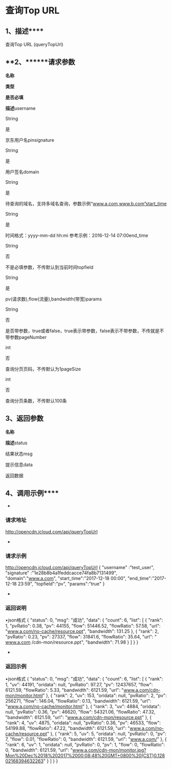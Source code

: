 # **查询Top URL**

## **1、描述******

查询Top URL (queryTopUrl)

## **2、************请求参数******

**名称**

**类型**

**是否必填**

**描述**username

String

是

京东用户名pinsignature

String

是

用户签名domain

String

是

待查询的域名，支持多域名查询，参数示例“www.a.com,www.b.com”start_time

String

是

时间格式：yyyy-mm-dd hh:mi 参考示例：2016-12-14 07:00end_time

String

否

不是必填参数，不传默认到当前时间topfield

String

是

pv(请求数),flow(流量),bandwidth(带宽)params

String

否

是否带参数，true或者false，true表示带参数，false表示不带参数，不传就是不带参数pageNumber

int

否

查询分页页码，不传默认为1pageSize

int

否

查询分页条数，不传默认100条

## **3、返回参数**

**名称**

**描述**status

结果状态msg

提示信息data

返回数据

##

## **4、调用示例******

* 
### **请求地址**

http://opencdn.jcloud.com/api/queryTopUrl

* 
### **请求示例**
http://opencdn.jcloud.com/api/queryTopUrl
{
"username" :"test_user",
"signature" :"1e28b8b4a1feddcacce74fa8b7131499",
"domain":"www.a.com",
"start_time":"2017-12-18 00:00",
"end_time":"2017-12-18 23:59",
"topfield":"pv",
"params":"true"
}

* 
### **返回说明**

•json格式
{
"status": 0,
"msg": "成功",
"data": {
"count": 6,
"list": [
{
"rank": 1,
"pvRatio": 0.38,
"pv": 44155,
"flow": 51446.52,
"flowRatio": 57.58,
"url": "www.a.com/no-cache/resource.ppt",
"bandwidth": 131.25
},
{
"rank": 2,
"pvRatio": 0.23,
"pv": 27337,
"flow": 31841.6,
"flowRatio": 35.64,
"url": " www.a.com /cdn-mon/resource.ppt",
"bandwidth": 71.98
}
]
}
}

* 
### **返回示例**

•json格式
{
"status": 0,
"msg": "成功",
"data": {
"count": 6,
"list": [
{
"rank": 1,
"uv": 44191,
"oridata": null,
"pvRatio": 97.27,
"pv": 12437657,
"flow": 6121.59,
"flowRatio": 5.33,
"bandwidth": 6121.59,
"url": "www.a.com/cdn-mon/monitor.html"
},
{
"rank": 2,
"uv": 153,
"oridata": null,
"pvRatio": 2,
"pv": 256271,
"flow": 146.04,
"flowRatio": 0.13,
"bandwidth": 6121.59,
"url": "www.a.com/no-cache/monitor.html"
},
{
"rank": 3,
"uv": 4884,
"oridata": null,
"pvRatio": 0.36,
"pv": 46620,
"flow": 54321.06,
"flowRatio": 47.32,
"bandwidth": 6121.59,
"url": "www.a.com/cdn-mon/resource.ppt"
},
{
"rank": 4,
"uv": 4875,
"oridata": null,
"pvRatio": 0.36,
"pv": 46533,
"flow": 54199.88,
"flowRatio": 47.22,
"bandwidth": 6121.59,
"url": "www.a.com/no-cache/resource.ppt"
},
{
"rank": 5,
"uv": 5,
"oridata": null,
"pvRatio": 0,
"pv": 7,
"flow": 0.01,
"flowRatio": 0,
"bandwidth": 6121.59,
"url": "www.a.com/"
},
{
"rank": 6,
"uv": 1,
"oridata": null,
"pvRatio": 0,
"pv": 1,
"flow": 0,
"flowRatio": 0,
"bandwidth": 6121.59,
"url": "www.a.com/cdn-mon/monitor.jpg?Mon%20Dec%2018%202017%2000:08:48%20GMT+0800%20(CST)0.12802168394632263"
}
]
}
}